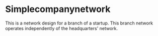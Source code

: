 # Simplecompanynetwork
This is a network design for a branch of a startup. This branch network operates independently of the headquarters' network. 
